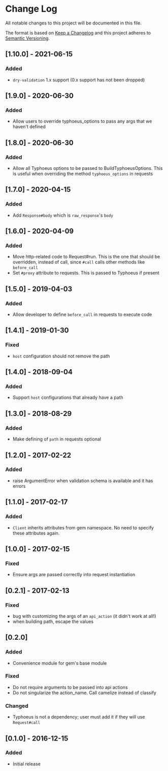 # Change Log
All notable changes to this project will be documented in this file.

The format is based on [Keep a Changelog](http://keepachangelog.com/)
and this project adheres to [Semantic Versioning](http://semver.org/).

## [1.10.0] - 2021-06-15
### Added
- `dry-validation` 1.x support (0.x support has not been dropped)

## [1.9.0] - 2020-06-30
### Added
- Allow users to override typhoeus_options to pass any args that we haven't defined

## [1.8.0] - 2020-06-30
### Added
- Allow all Typhoeus options to be passed to BuildTyphoeusOptions. This is useful when overriding the method `typhoeus_options` in requests

## [1.7.0] - 2020-04-15
### Added
- Add `Response#body` which is `raw_response`'s `body`

## [1.6.0] - 2020-04-09
### Added
- Move http-related code to Request#run. This is the one that should be overridden, instead of call, since `#call` calls other methods like `before_call`
- Set `#proxy` attribute to requests. This is passed to Typhoeus if present

## [1.5.0] - 2019-04-03
### Added
- Allow developer to define `before_call` in requests to execute code

## [1.4.1] - 2019-01-30
### Fixed
- `host` configuration should not remove the path

## [1.4.0] - 2018-09-04
### Added
- Support `host` configurations that already have a path

## [1.3.0] - 2018-08-29
### Added
- Make defining of `path` in requests optional

## [1.2.0] - 2017-02-22
### Added
- raise ArgumentError when validation schema is available and it has errors

## [1.1.0] - 2017-02-17
### Added
- `Client` inherits attributes from gem namespace. No need to specify these attributes again.

## [1.0.0] - 2017-02-15
### Fixed
- Ensure args are passed correctly into request instantiation

## [0.2.1] - 2017-02-13
### Fixed
- bug with customizing the args of an `api_action` (it didn't work at all!)
- when building path, escape the values

## [0.2.0]
### Added
- Convenience module for gem's base module

### Fixed
- Do not require arguments to be passed into api actions
- Do not singularize the action_name. Call camelize instead of classify

### Changed
- Typhoeus is not a dependency; user must add it if they will use `Request#call`

## [0.1.0] - 2016-12-15
### Added
- Initial release
